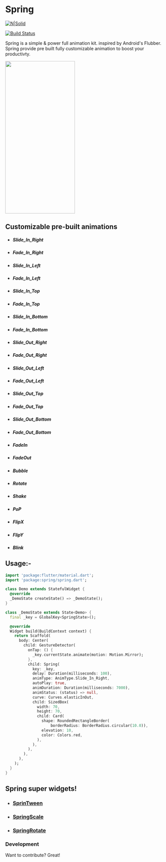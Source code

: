 # Spring

[![N|Solid](https://cldup.com/dTxpPi9lDf.thumb.png)](https://nodesource.com/products/nsolid)

[![Build Status](https://travis-ci.org/joemccann/dillinger.svg?branch=master)](https://travis-ci.org/joemccann/dillinger)

Spring is a simple & power full animation kit. inspired by Android's Flubber.
Spring provide pre built fully customizable animation to boost your productivty.

<img src="https://github.com/KaushickSArgekar/spring/blob/master/docs/spring.gif" width="220" height="480">

## Customizable pre-built animations
  - ##### Slide_In_Right
  - ##### Fade_In_Right
  - ##### Slide_In_Left
  - ##### Fade_In_Left
  - ##### Slide_In_Top
  - ##### Fade_In_Top
  - ##### Slide_In_Bottom
  - ##### Fade_In_Bottom
  - ##### Slide_Out_Right
  - ##### Fade_Out_Right
  - ##### Slide_Out_Left
  - ##### Fade_Out_Left
  - ##### Slide_Out_Top
  - ##### Fade_Out_Top
  - ##### Slide_Out_Bottom
  - ##### Fade_Out_Bottom
  - ##### FadeIn
  - ##### FadeOut
  - ##### Bubble
  - ##### Rotate
  - ##### Shake
  - ##### PoP
  - ##### FlipX
  - ##### FlipY
  - ##### Blink

## Usage:-

``` dart
import 'package:flutter/material.dart';
import 'package:spring/spring.dart';

class Demo extends StatefulWidget {
  @override
  _DemoState createState() => _DemoState();
}

class _DemoState extends State<Demo> {
  final _key = GlobalKey<SpringState>();

  @override
  Widget build(BuildContext context) {
    return Scaffold(
      body: Center(
        child: GestureDetector(
          onTap: () {
            _key.currentState.animate(motion: Motion.Mirror);
          },
          child: Spring(
            key: _key,
            delay: Duration(milliseconds: 100),
            animType: AnimType.Slide_In_Right,
            autoPlay: true,
            animDuration: Duration(milliseconds: 7000),
            animStatus: (status) => null,
            curve: Curves.elasticInOut,
            child: SizedBox(
              width: 70,
              height: 70,
              child: Card(
                shape: RoundedRectangleBorder(
                    borderRadius: BorderRadius.circular(10.0)),
                elevation: 10,
                color: Colors.red,
              ),
            ),
          ),
        ),
      ),
    );
  }
}
```
## Spring super widgets!
  - ### [SprinTween]()
  - ### [SpringScale]()
  - ### [SpringRotate]()





### Development

Want to contribute? Great!














